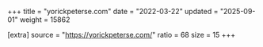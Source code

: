 +++
title = "yorickpeterse.com"
date = "2022-03-22"
updated = "2025-09-01"
weight = 15862

[extra]
source = "https://yorickpeterse.com/"
ratio = 68
size = 15
+++
